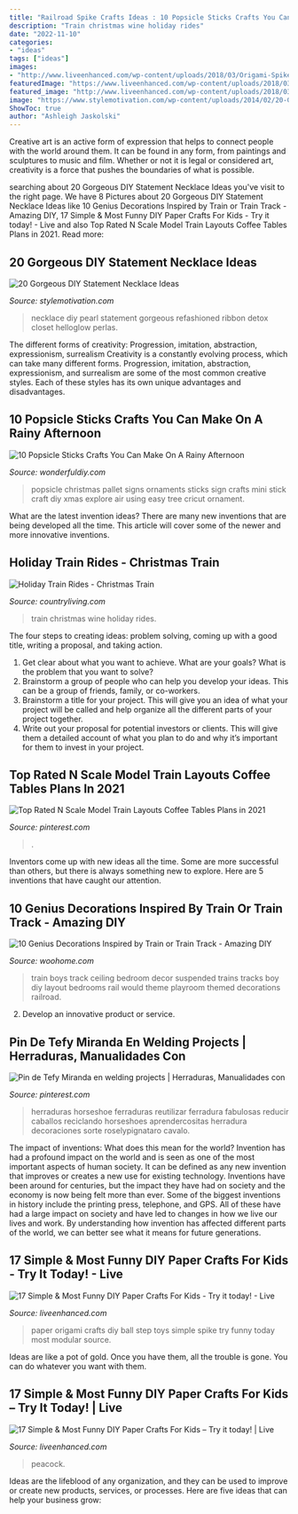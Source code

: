 ```yaml
---
title: "Railroad Spike Crafts Ideas : 10 Popsicle Sticks Crafts You Can Make On A Rainy Afternoon"
description: "Train christmas wine holiday rides"
date: "2022-11-10"
categories:
- "ideas"
tags: ["ideas"]
images:
- "http://www.liveenhanced.com/wp-content/uploads/2018/03/Origami-Spike-Ball-diy-paper-crafts.jpg"
featuredImage: "https://www.liveenhanced.com/wp-content/uploads/2018/03/Pleated-Peacock-diy-paper-crafts.jpg"
featured_image: "http://www.liveenhanced.com/wp-content/uploads/2018/03/Origami-Spike-Ball-diy-paper-crafts.jpg"
image: "https://www.stylemotivation.com/wp-content/uploads/2014/02/20-Gorgeous-DIY-Statement-Necklace-Ideas-2-620x930.jpg"
ShowToc: true
author: "Ashleigh Jaskolski"
---
```



Creative art is an active form of expression that helps to connect people with the world around them. It can be found in any form, from paintings and sculptures to music and film. Whether or not it is legal or considered art, creativity is a force that pushes the boundaries of what is possible.

	

		
searching about 20 Gorgeous DIY Statement Necklace Ideas you've visit to the right page. We have 8 Pictures about 20 Gorgeous DIY Statement Necklace Ideas like 10 Genius Decorations Inspired by Train or Train Track - Amazing DIY, 17 Simple &amp; Most Funny DIY Paper Crafts For Kids - Try it today! - Live and also Top Rated N Scale Model Train Layouts Coffee Tables Plans in 2021. Read more:
		
    
## 20 Gorgeous DIY Statement Necklace Ideas

<img loading=lazy src="https://www.stylemotivation.com/wp-content/uploads/2014/02/20-Gorgeous-DIY-Statement-Necklace-Ideas-2-620x930.jpg" onerror="this.onerror=null;this.src='https://tse1.mm.bing.net/th?id=OIP.A3yVg-IoMNZ81lc4-btYLQHaLH&amp;pid=15.1';" alt="20 Gorgeous DIY Statement Necklace Ideas">

_Source: stylemotivation.com_

>necklace diy pearl statement gorgeous refashioned ribbon detox closet helloglow perlas. 

	

The different forms of creativity: Progression, imitation, abstraction, expressionism, surrealism
Creativity is a constantly evolving process, which can take many different forms. Progression, imitation, abstraction, expressionism, and surrealism are some of the most common creative styles. Each of these styles has its own unique advantages and disadvantages.

    
## 10 Popsicle Sticks Crafts You Can Make On A Rainy Afternoon

<img loading=lazy src="https://cdn.wonderfuldiy.com/wp-content/uploads/2016/09/mini-pallet-signs.jpg" onerror="this.onerror=null;this.src='https://tse2.mm.bing.net/th?id=OIP.H68dDmpHATopAsjhtaWnowHaLH&amp;pid=15.1';" alt="10 Popsicle Sticks Crafts You Can Make On A Rainy Afternoon">

_Source: wonderfuldiy.com_

>popsicle christmas pallet signs ornaments sticks sign crafts mini stick craft diy xmas explore air using easy tree cricut ornament. 

	

What are the latest invention ideas?
There are many new inventions that are being developed all the time. This article will cover some of the newer and more innovative inventions.

    
## Holiday Train Rides - Christmas Train

<img loading=lazy src="http://clv.h-cdn.co/assets/16/46/980x490/gallery-1479253433-wine-train.jpg" onerror="this.onerror=null;this.src='https://tse3.mm.bing.net/th?id=OIP.6oLtnpAvTH6LuOfCiiqp5gHaDt&amp;pid=15.1';" alt="Holiday Train Rides - Christmas Train">

_Source: countryliving.com_

>train christmas wine holiday rides. 

	

The four steps to creating ideas: problem solving, coming up with a good title, writing a proposal, and taking action.
1. Get clear about what you want to achieve. What are your goals? What is the problem that you want to solve? 
2. Brainstorm a group of people who can help you develop your ideas. This can be a group of friends, family, or co-workers. 
3. Brainstorm a title for your project. This will give you an idea of what your project will be called and help organize all the different parts of your project together. 
4. Write out your proposal for potential investors or clients. This will give them a detailed account of what you plan to do and why it’s important for them to invest in your project.

    
## Top Rated N Scale Model Train Layouts Coffee Tables Plans In 2021

<img loading=lazy src="https://i.pinimg.com/736x/88/ab/6d/88ab6d0cc6b432e8b8555048aae76de6.jpg" onerror="this.onerror=null;this.src='https://tse2.mm.bing.net/th?id=OIP.27p0aiofwTTXbwlQzW09eAHaJQ&amp;pid=15.1';" alt="Top Rated N Scale Model Train Layouts Coffee Tables Plans in 2021">

_Source: pinterest.com_

>. 

	

Inventors come up with new ideas all the time. Some are more successful than others, but there is always something new to explore. Here are 5 inventions that have caught our attention.

    
## 10 Genius Decorations Inspired By Train Or Train Track - Amazing DIY

<img loading=lazy src="http://www.woohome.com/wp-content/uploads/2017/02/train-inspired-decorating-ideas-woohome-8.jpg" onerror="this.onerror=null;this.src='https://tse2.mm.bing.net/th?id=OIP.HmTzVRfjvxSLwR_83EqiyAHaFi&amp;pid=15.1';" alt="10 Genius Decorations Inspired by Train or Train Track - Amazing DIY">

_Source: woohome.com_

>train boys track ceiling bedroom decor suspended trains tracks boy diy layout bedrooms rail would theme playroom themed decorations railroad. 

	

2. Develop an innovative product or service.

    
## Pin De Tefy Miranda En Welding Projects | Herraduras, Manualidades Con

<img loading=lazy src="https://i.pinimg.com/736x/fd/92/04/fd920417dbea3bb9f5ef374fdbbd437d--cowgirls-welding-projects.jpg" onerror="this.onerror=null;this.src='https://tse1.mm.bing.net/th?id=OIP.WF_kzKr8atDr7yQj0H-JkwHaLH&amp;pid=15.1';" alt="Pin de Tefy Miranda en welding projects | Herraduras, Manualidades con">

_Source: pinterest.com_

>herraduras horseshoe ferraduras reutilizar ferradura fabulosas reducir caballos reciclando horseshoes aprendercositas herradura decoraciones sorte roselypignataro cavalo. 

	

The impact of inventions: What does this mean for the world?
Invention has had a profound impact on the world and is seen as one of the most important aspects of human society. It can be defined as any new invention that improves or creates a new use for existing technology. Inventions have been around for centuries, but the impact they have had on society and the economy is now being felt more than ever. Some of the biggest inventions in history include the printing press, telephone, and GPS. All of these have had a large impact on society and have led to changes in how we live our lives and work. By understanding how invention has affected different parts of the world, we can better see what it means for future generations.

    
## 17 Simple &amp; Most Funny DIY Paper Crafts For Kids - Try It Today! - Live

<img loading=lazy src="http://www.liveenhanced.com/wp-content/uploads/2018/03/Origami-Spike-Ball-diy-paper-crafts.jpg" onerror="this.onerror=null;this.src='https://tse4.mm.bing.net/th?id=OIP.JsAKPTntR1N3pser6RXFeAHaEK&amp;pid=15.1';" alt="17 Simple &amp; Most Funny DIY Paper Crafts For Kids - Try it today! - Live">

_Source: liveenhanced.com_

>paper origami crafts diy ball step toys simple spike try funny today most modular source. 

	

Ideas are like a pot of gold. Once you have them, all the trouble is gone. You can do whatever you want with them.

    
## 17 Simple &amp; Most Funny DIY Paper Crafts For Kids – Try It Today! | Live

<img loading=lazy src="https://www.liveenhanced.com/wp-content/uploads/2018/03/Pleated-Peacock-diy-paper-crafts.jpg" onerror="this.onerror=null;this.src='https://tse2.mm.bing.net/th?id=OIP.-lJOk_nQLA6WmqX-UVUbUAHaHa&amp;pid=15.1';" alt="17 Simple &amp; Most Funny DIY Paper Crafts For Kids – Try it today! | Live">

_Source: liveenhanced.com_

>peacock. 

	

Ideas are the lifeblood of any organization, and they can be used to improve or create new products, services, or processes. Here are five ideas that can help your business grow:

